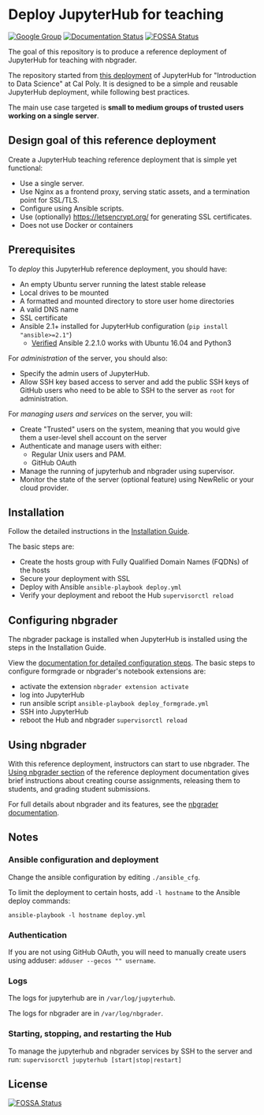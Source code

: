 # Deploy JupyterHub for teaching

[![Google Group](https://img.shields.io/badge/-Google%20Group-lightgrey.svg)](https://groups.google.com/forum/#!forum/jupyter)
[![Documentation Status](http://readthedocs.org/projects/jupyterhub-deploy-teaching/badge/?version=latest)](http://jupyterhub-deploy-teaching.readthedocs.org/en/latest/?badge=latest)
[![FOSSA Status](https://app.fossa.io/api/projects/git%2Bgithub.com%2Fboersmamarcel%2Fjupyterhub-deploy-teaching.svg?type=shield)](https://app.fossa.io/projects/git%2Bgithub.com%2Fboersmamarcel%2Fjupyterhub-deploy-teaching?ref=badge_shield)

The goal of this repository is to produce a reference deployment of JupyterHub
for teaching with nbgrader.

The repository started from [this deployment](https://github.com/calpolydatascience/jupyterhub-deploy-data301) of JupyterHub
for "Introduction to Data Science" at Cal Poly.
It is designed to be a simple and reusable JupyterHub deployment, while
following best practices.

The main use case targeted is **small to medium groups of trusted users
working on a single server**.

## Design goal of this reference deployment

Create a JupyterHub teaching reference deployment that is simple yet
functional:

- Use a single server.
- Use Nginx as a frontend proxy, serving static assets, and a termination
  point for SSL/TLS.
- Configure using Ansible scripts.
- Use (optionally) https://letsencrypt.org/ for generating SSL certificates.
- Does not use Docker or containers

## Prerequisites

To *deploy* this JupyterHub reference deployment, you should have:

- An empty Ubuntu server running the latest stable release
- Local drives to be mounted
- A formatted and mounted directory to store user home directories
- A valid DNS name
- SSL certificate
- Ansible 2.1+ installed for JupyterHub configuration (`pip install "ansible>=2.1"`)
    - [Verified](https://github.com/jupyterhub/jupyterhub-deploy-teaching/issues/48#issuecomment-277407265) Ansible 2.2.1.0 works with Ubuntu 16.04 and Python3

For *administration* of the server, you should also:

- Specify the admin users of JupyterHub.
- Allow SSH key based access to server and add the public SSH keys of GitHub
  users who need to be able to SSH to the server as `root` for administration.

For *managing users and services* on the server, you will:

- Create "Trusted" users on the system, meaning that you would give them a
  user-level shell account on the server
- Authenticate and manage users with either:
  * Regular Unix users and PAM.
  * GitHub OAuth
- Manage the running of jupyterhub and nbgrader using supervisor.
- Monitor the state of the server (optional feature) using NewRelic or your
  cloud provider.

## Installation

Follow the detailed instructions in the [Installation Guide](http://jupyterhub-deploy-teaching.readthedocs.org/en/latest/installation.html).

The basic steps are:
- Create the hosts group with Fully Qualified Domain Names (FQDNs) of the hosts
- Secure your deployment with SSL
- Deploy with Ansible ``ansible-playbook deploy.yml``
- Verify your deployment and reboot the Hub ``supervisorctl reload``

## Configuring nbgrader

The nbgrader package is installed when JupyterHub is installed using the
steps in the Installation Guide.

View the [documentation for detailed configuration steps](http://jupyterhub-deploy-teaching.readthedocs.org/en/latest/configure-nbgrader.html). The basic steps to
configure formgrade or nbgrader's notebook extensions are:

- activate the extension ``nbgrader extension activate``
- log into JupyterHub
- run ansible script ``ansible-playbook deploy_formgrade.yml``
- SSH into JupyterHub
- reboot the Hub and nbgrader ``supervisorctl reload``

## Using nbgrader

With this reference deployment, instructors can start to use nbgrader.
The [Using nbgrader section](http://jupyterhub-deploy-teaching.readthedocs.org/en/latest/use-nbgrader.html)
of the reference deployment documentation gives brief instructions about
creating course assignments, releasing them to students, and grading student
submissions.

For full details about nbgrader and its features, see the [nbgrader documentation](http://nbgrader.readthedocs.org/en/latest/).

## Notes

### Ansible configuration and deployment

Change the ansible configuration by editing ``./ansible_cfg``.

To limit the deployment to certain hosts, add ``-l hostname`` to the
Ansible deploy commands:

``ansible-playbook -l hostname deploy.yml``

### Authentication
If you are not using GitHub OAuth, you will need to manually create users
using adduser: ``adduser --gecos "" username``.

### Logs
The logs for jupyterhub are in ``/var/log/jupyterhub``.

The logs for nbgrader are in ``/var/log/nbgrader``.

### Starting, stopping, and restarting the Hub
To manage the jupyterhub and nbgrader services by SSH to the server
and run: ``supervisorctl jupyterhub [start|stop|restart]``


## License
[![FOSSA Status](https://app.fossa.io/api/projects/git%2Bgithub.com%2Fboersmamarcel%2Fjupyterhub-deploy-teaching.svg?type=large)](https://app.fossa.io/projects/git%2Bgithub.com%2Fboersmamarcel%2Fjupyterhub-deploy-teaching?ref=badge_large)